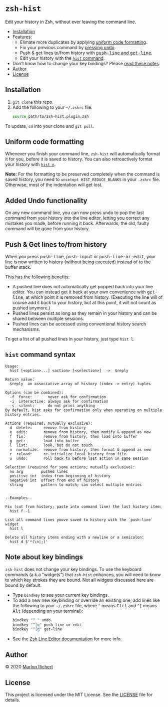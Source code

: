# `zsh-hist`
Edit your history in Zsh, without ever leaving the command line.

* [Installation](#installation)
* Features:
  * Elimate more duplicates by applying [uniform code formatting](#uniform-code-formatting).
  * Fix your previous command by [pressing <kbd>undo</kbd>](#added-undo-functionality).
  * Push & get lines to/from history with [<kbd>push-line</kbd> and
    <kbd>get-line</kbd>](#push--get-lines-tofrom-history).
  * Edit your history with the [`hist` command](#hist-command-syntax).
* Don't know how to change your key bindings? Please [read these notes](#note-about-key-bindings).
* [Author](#author)
* [License](#license)

## Installation
 1. `git clone` this repo.
 1. Add the following to your `~/.zshrc` file:
    ```zsh
    source path/to/zsh-hist.plugin.zsh
    ```

To update, `cd` into your clone and `git pull`.

## Uniform code formatting
Whenever you finish your command line, `zsh-hist` will automatically format it for you, before it
is saved to history. You can also retroactively format your history with
[`hist n`](#hist-command-syntax).

**Note:** For the formatting to be preserved completely when the command is saved history, you need
to `unsetopt HIST_REDUCE_BLANKS` in your `.zshrc` file. Otherwise, most of the indentation will get
lost.

## Added Undo functionality
On any new command line, you can now press <kbd>undo</kbd> to pop the last command from your
history into the line editor, letting you correct any mistakes you made, before running it back.
Afterwards, the old, faulty command will be gone from your history.

## Push & Get lines to/from history
When you press <kbd>push-line</kbd>, <kbd>push-input</kbd> or <kbd>push-line-or-edit</kbd>, your
line is now written to history (without being executed) instead of to the buffer stack.

This has the following benefits:
* A pushed line does not automatically get popped back into your line editor. You can instead get
  it back at your own convenience with <kbd>get-line</kbd>, at which point it is removed from
  history. (Executing the line will of course add it back to your history, but at this point, it
  will not count as pushed anymore.)
* Pushed lines persist as long as they remain in your history and can be shared between multiple
  sessions.
* Pushed lines can be accessed using conventional history search mechanisms.

To get a list of all pushed lines in your history, just type `hist l`.

## `hist` command syntax
```
Usage:
  hist [<option>...] <action> [<selection>]  ->  $reply

Return value:
  $reply  an associative array of history (index -> entry) tuples

Options (can be combined):
  -f  force:       never ask for confirmation
  -i  interactive: always ask for confirmation
  -s  silent:      do not print anything
By default, hist asks for confirmation only when operating on multiple history entries.

Actions (required; mutually exclusive):
  d  delete:     remove from history
  e  edit:       remove from history, then modify & append as new
  f  fix:        remove from history, then load into buffer
  g  get:        load into buffer
  l  list:       look, but do not touch
  n  normalize:  remove from history, then format & append as new
  r  reload:     re-initialize local history from file
  u  undo:       roll back to before last action in same session

Selection (required for some actions; mutually exclusive):
  no arg        pushed lines
  positive int  index from beginning of history
  negative int  offset from end of history
  string        pattern to match; can select multiple entries


--Examples--

Fix (cut from history; paste into command line) the last history item:
  hist f -1

List all command lines youve saved to history with the `push-line` widget
  hist l

Delete all history items ending with a newline or a semicolon:
  hist d $'*(\n|;)'
```

## Note about key bindings
`zsh-hist` does not change your key bindings. To use the keyboard commands (a.k.a "widgets") that
`zsh-hist` enhances, you will need to know to which key strokes they are bound. Not all widgets
discussed here are bound by default.
* Type `bindkey` to see your current key bindings.
* To add a new new keybinding or override an existing one, add lines like the following to your
  `~/.zshrc` file, where `^` means <kbd>Ctrl</kbd> and `^[` means <kbd>Alt</kbd> (depending on your
  terminal):
  ```sh
  bindkey "^_" undo
  bindkey "^[q" push-line-or-edit
  bindkey "^[g" get-line
  ```
* See the [Zsh Line Editor
  documentation](http://zsh.sourceforge.net/Doc/Release/Zsh-Line-Editor.html) for more info.

## Author
© 2020 [Marlon Richert](https://github.com/marlonrichert)

## License
This project is licensed under the MIT License. See the [LICENSE](LICENSE) file for details.
